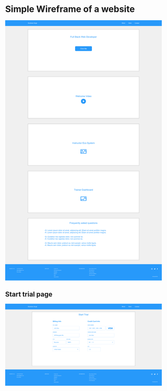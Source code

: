 # Simple Wireframe of a website

![landing](HomePage-1366px.jpg)

## Start trial page

![login](Start_Trial.jpg)
